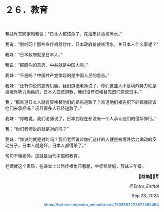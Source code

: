   <h1>２６．教育</h1>

  <p>&#160;</p>

  <p>我妹昨天回家和我说：“日本人都该杀了，在海里排放核污水。”</p>

  <p>我说：“别听网上那些宣传机器炒作，日本政府排放核污水，关日本人什么事呢？”</p>

  <p>我妹：“日本政府就是日本人。”</p>

  <p>我说：“那照你的意思，中共就是中国人呗。”</p>

  <p>我妹：“不是吗？中国共产党体现的是中国人民的意志。”</p>

  <p>我妹：“还有你说的宣传机器，我们道法老师说了，你们这些人不是境外势力就是被境外势力煽动的，日本人应该道歉，我们没有资格替先烈们原谅日本。”</p>

  <p>我：“那难道日本人就有资格替他们的祖先道歉了？难道他们祖先犯下的错就应该他们来承担吗？况且很多人已经道歉了。”</p>

  <p>我妹：“你瞎说，我们老师说了，日本到现在都没有一个人承认他们的侵华罪行。”</p>

  <p>我：“你们老师说的就是对的吗？”</p>

  <p>我妹：“你说的就是对的吗？我们老师说过你们这样的人就是被境外势力煽动的反动分子，日本人就是坏，日本人都得杀了。”</p>

  <p>句句不理老师，这就是当代中国的教育。</p>

  <p>老师就这个素质，在课堂上公然传播仇日思想，坐标紫禁城，我妹三年级。</p>

  <p style="text-align: right; font-weight: bold;">🍥焓熵🏳️‍⚧⚧</p>

  <p style="text-align: right; font-style: italic;">@Entro_Enthal</p>

  <p style="text-align: right;">Sep 28, 2024</p>

  <p style="text-align: right;"><a href="https://twitter.com/entro_enthal/status/1839862223822565464" style="text-decoration: none; color: #0066cc; font-size: 0.9em;">https://twitter.com/entro_enthal/status/1839862223822565464</a></p>
